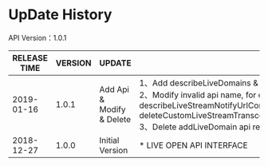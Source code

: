 # UpDate History #
API Version：1.0.1

|RELEASE TIME|VERSION|UPDATE|SUMMARY|
|------------|-------|------|-------|
|2019-01-16|1.0.1| Add Api & Modify & Delete |  1、Add describeLiveDomains & describeLiveStreamOnlineList & describeLiveStreamPublishList & addLiveRecordTask <br> 2、Modify invalid api name, for example: <br> describeLiveStreamNotifyUrlConfig,setLiveStreamNotifyUrlConfig,deleteLiveStreamUrlNotifyConfig,addCustomLiveStreamTranscode,<br> deleteCustomLiveStreamTranscode,addLiveStreamRecordNotifyConfig,addLiveStreamSnapshotNotifyConfig <br> 3、Delete addLiveDomain api region type and  describeLiveDomainDetail api contains publishDomain & playDomain region type|
|2018-12-27|1.0.0| Initial Version |* LIVE OPEN API INTERFACE|
